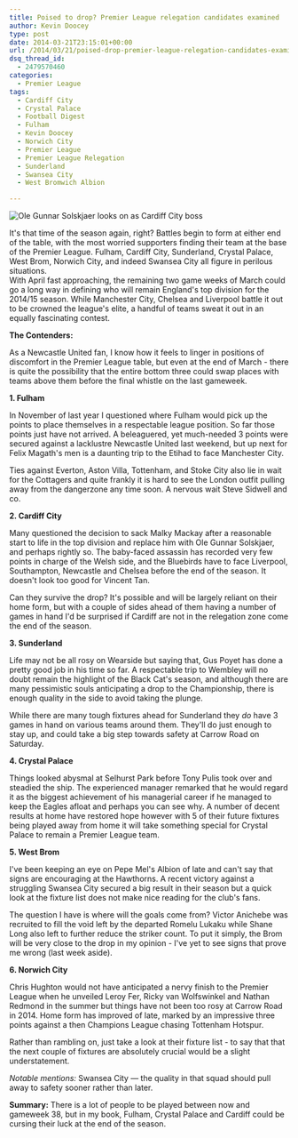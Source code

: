 ```yaml
---
title: Poised to drop? Premier League relegation candidates examined
author: Kevin Doocey
type: post
date: 2014-03-21T23:15:01+00:00
url: /2014/03/21/poised-drop-premier-league-relegation-candidates-examined/
dsq_thread_id:
  - 2479570460
categories:
  - Premier League
tags:
  - Cardiff City
  - Crystal Palace
  - Football Digest
  - Fulham
  - Kevin Doocey
  - Norwich City
  - Premier League
  - Premier League Relegation
  - Sunderland
  - Swansea City
  - West Bromwich Albion

---
```

![Ole Gunnar Solskjaer looks on as Cardiff City boss](/uploads/2014/03/Ole-Gunnar-Solskjaer-Cardiff.jpg)

It's that time of the season again, right? Battles begin to form at either end of the table, with the most worried supporters finding their team at the base of the Premier League. Fulham, Cardiff City, Sunderland, Crystal Palace, West Brom, Norwich City, and indeed Swansea City all figure in perilous situations.   
With April fast approaching, the remaining two game weeks of March could go a long way in defining who will remain England's top division for the 2014/15 season. While Manchester City, Chelsea and Liverpool battle it out to be crowned the league's elite, a handful of teams sweat it out in <!--more--> an equally fascinating contest.

**The Contenders:**

As a Newcastle United fan, I know how it feels to linger in positions of discomfort in the Premier League table, but even at the end of March - there is quite the possibility that the entire bottom three could swap places with teams above them before the final whistle on the last gameweek.

**1. Fulham**

In November of last year I questioned where Fulham would pick up the points to place themselves in a respectable league position. So far those points just have not arrived. A beleaguered, yet much-needed 3 points were secured against a lacklustre Newcastle United last weekend, but up next for Felix Magath's men is a daunting trip to the Etihad to face Manchester City.

Ties against Everton, Aston Villa, Tottenham, and Stoke City also lie in wait for the Cottagers and quite frankly it is hard to see the London outfit pulling away from the dangerzone any time soon. A nervous wait Steve Sidwell and co.

**2. Cardiff City**

Many questioned the decision to sack Malky Mackay after a reasonable start to life in the top division and replace him with Ole Gunnar Solskjaer, and perhaps rightly so. The baby-faced assassin has recorded very few points in charge of the Welsh side, and the Bluebirds have to face Liverpool, Southampton, Newcastle and Chelsea before the end of the season. It doesn't look too good for Vincent Tan.

Can they survive the drop? It's possible and will be largely reliant on their home form, but with a couple of sides ahead of them having a number of games in hand I'd be surprised if Cardiff are not in the relegation zone come the end of the season.

**3. Sunderland**

Life may not be all rosy on Wearside but saying that, Gus Poyet has done a pretty good job in his time so far. A respectable trip to Wembley will no doubt remain the highlight of the Black Cat's season, and although there are many pessimistic souls anticipating a drop to the Championship, there is enough quality in the side to avoid taking the plunge.

While there are many tough fixtures ahead for Sunderland they _do_ have 3 games in hand on various teams around them. They'll do just enough to stay up, and could take a big step towards safety at Carrow Road on Saturday.

**4. Crystal Palace**

Things looked abysmal at Selhurst Park before Tony Pulis took over and steadied the ship. The experienced manager remarked that he would regard it as the biggest achievement of his managerial career if he managed to keep the Eagles afloat and perhaps you can see why. A number of decent results at home have restored hope however with 5 of their future fixtures being played away from home it will take something special for Crystal Palace to remain a Premier League team.

**5. West Brom**

I've been keeping an eye on Pepe Mel's Albion of late and can't say that signs are encouraging at the Hawthorns. A recent victory against a struggling Swansea City secured a big result in their season but a quick look at the fixture list does not make nice reading for the club's fans. 

The question I have is where will the goals come from? Victor Anichebe was recruited to fill the void left by the departed Romelu Lukaku while Shane Long also left to further reduce the striker count. To put it simply, the Brom will be very close to the drop in my opinion - I've yet to see signs that prove me wrong (last week aside).

**6. Norwich City**

Chris Hughton would not have anticipated a nervy finish to the Premier League when he unveiled Leroy Fer, Ricky van Wolfswinkel and Nathan Redmond in the summer but things have not been too rosy at Carrow Road in 2014. Home form has improved of late, marked by an impressive three points against a then Champions League chasing Tottenham Hotspur.

Rather than rambling on, just take a look at their fixture list - to say that that the next couple of fixtures are absolutely crucial would be a slight understatement.

_Notable mentions:_ Swansea City — the quality in that squad should pull away to safety sooner rather than later.

**Summary:** There is a lot of people to be played between now and gameweek 38, but in my book, Fulham, Crystal Palace and Cardiff could be cursing their luck at the end of the season.
